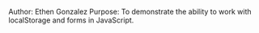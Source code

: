 Author: Ethen Gonzalez 
Purpose: To demonstrate the ability to work with localStorage and forms in JavaScript.